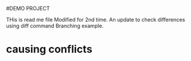 
#DEMO PROJECT

THis is read me file
Modified for 2nd time.
An update to check differences using diff command
Branching example.
# causing conflicts
